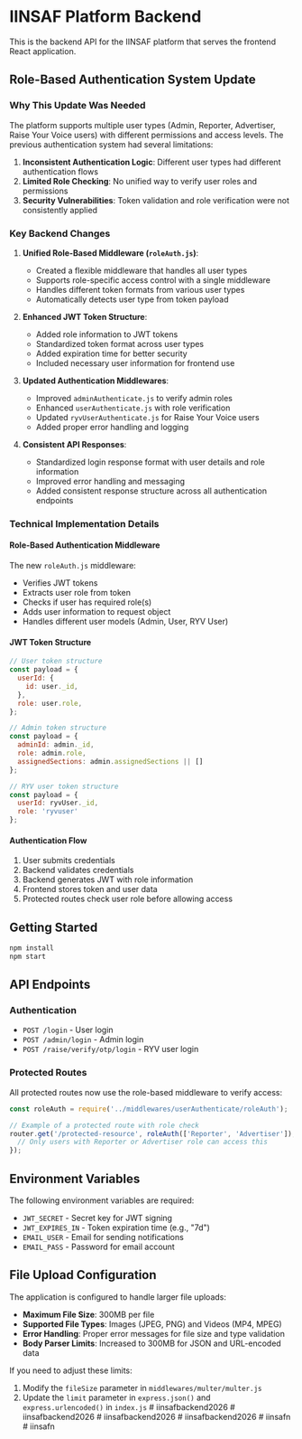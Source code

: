 # IINSAF Platform Backend

This is the backend API for the IINSAF platform that serves the frontend React application.

## Role-Based Authentication System Update

### Why This Update Was Needed

The platform supports multiple user types (Admin, Reporter, Advertiser, Raise Your Voice users) with different permissions and access levels. The previous authentication system had several limitations:

1. **Inconsistent Authentication Logic**: Different user types had different authentication flows
2. **Limited Role Checking**: No unified way to verify user roles and permissions
3. **Security Vulnerabilities**: Token validation and role verification were not consistently applied

### Key Backend Changes

1. **Unified Role-Based Middleware (`roleAuth.js`)**:
   - Created a flexible middleware that handles all user types
   - Supports role-specific access control with a single middleware
   - Handles different token formats from various user types
   - Automatically detects user type from token payload

2. **Enhanced JWT Token Structure**:
   - Added role information to JWT tokens
   - Standardized token format across user types
   - Added expiration time for better security
   - Included necessary user information for frontend use

3. **Updated Authentication Middlewares**:
   - Improved `adminAuthenticate.js` to verify admin roles
   - Enhanced `userAuthenticate.js` with role verification
   - Updated `ryvUserAuthenticate.js` for Raise Your Voice users
   - Added proper error handling and logging

4. **Consistent API Responses**:
   - Standardized login response format with user details and role information
   - Improved error handling and messaging
   - Added consistent response structure across all authentication endpoints

### Technical Implementation Details

#### Role-Based Authentication Middleware

The new `roleAuth.js` middleware:
- Verifies JWT tokens
- Extracts user role from token
- Checks if user has required role(s)
- Adds user information to request object
- Handles different user models (Admin, User, RYV User)

#### JWT Token Structure

```javascript
// User token structure
const payload = {
  userId: {
    id: user._id,
  },
  role: user.role,
};

// Admin token structure
const payload = {
  adminId: admin._id,
  role: admin.role,
  assignedSections: admin.assignedSections || []
};

// RYV user token structure
const payload = {
  userId: ryvUser._id,
  role: 'ryvuser'
};
```

#### Authentication Flow

1. User submits credentials
2. Backend validates credentials
3. Backend generates JWT with role information
4. Frontend stores token and user data
5. Protected routes check user role before allowing access

## Getting Started

```bash
npm install
npm start
```

## API Endpoints

### Authentication

- `POST /login` - User login
- `POST /admin/login` - Admin login
- `POST /raise/verify/otp/login` - RYV user login

### Protected Routes

All protected routes now use the role-based middleware to verify access:

```javascript
const roleAuth = require('../middlewares/userAuthenticate/roleAuth');

// Example of a protected route with role check
router.get('/protected-resource', roleAuth(['Reporter', 'Advertiser']), (req, res) => {
  // Only users with Reporter or Advertiser role can access this
});
```

## Environment Variables

The following environment variables are required:

- `JWT_SECRET` - Secret key for JWT signing
- `JWT_EXPIRES_IN` - Token expiration time (e.g., "7d")
- `EMAIL_USER` - Email for sending notifications
- `EMAIL_PASS` - Password for email account

## File Upload Configuration

The application is configured to handle larger file uploads:

- **Maximum File Size**: 300MB per file
- **Supported File Types**: Images (JPEG, PNG) and Videos (MP4, MPEG)
- **Error Handling**: Proper error messages for file size and type validation
- **Body Parser Limits**: Increased to 300MB for JSON and URL-encoded data

If you need to adjust these limits:
1. Modify the `fileSize` parameter in `middlewares/multer/multer.js`
2. Update the `limit` parameter in `express.json()` and `express.urlencoded()` in `index.js`
#   i i n s a f b a c k e n d 2 0 2 6  
 #   i i n s a f b a c k e n d 2 0 2 6  
 #   i i n s a f b a c k e n d 2 0 2 6  
 #   i i n s a f b a c k e n d 2 0 2 6  
 #   i i n s a f n  
 #   i i n s a f n  
 